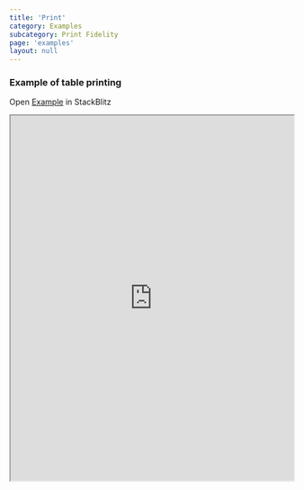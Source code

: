 ```yaml
---
title: 'Print'
category: Examples
subcategory: Print Fidelity
page: 'examples'
layout: null
---
```


<h3>Example of table printing</h3>
<div>Open <a href="https://stackblitz.com/edit/tablejs-community-print-legacy" target="_blank">Example</a> in StackBlitz <a href="https://stackblitz.com/edit/tablejs-community-print-legacy" target="_blank"><i class="fas fa-external-link-alt"></i></a></div><p></p>
<iframe width="100%" height="650px" src="https://stackblitz.com/edit/tablejs-community-print-legacy?ctl=1&embed=1&file=src/app/app.component.ts&hideExplorer=1&hideNavigation=1&theme=light&view=preview"></iframe>